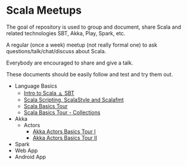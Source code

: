 # Scala Meetups

The goal of repository is used to group and document, share Scala and related technologies SBT, Akka, Play, Spark, etc.

A regular (once a week) meetup (not really formal one) to ask questions/talk/chat/discuss about Scala.

Everybody are encouraged to share and give a talk.  

These documents should be easily follow and test and try them out.

- Language Basics
  - [Intro to Scala &#65120; SBT](https://github.com/kasonchan/scalameetups/blob/scalameetup1/scalameetup1/README.md)
  - [Scala Scripting, ScalaStyle and Scalafmt](https://github.com/kasonchan/scalameetups/blob/scalameetup2/scalameetup2/README.md)
  - [Scala Basics Tour](https://github.com/kasonchan/scalameetups/blob/scalameetup3/scalameetup3/README.md)
  - [Scala Basics Tour - Collections](https://github.com/kasonchan/scalameetups/blob/scalameetup6/scalameetup6/README.md)
- Akka
  - Actors
    - [Akka Actors Basics Tour I](https://github.com/kasonchan/scalameetups/blob/scalameetup4/scalameetup4-slides/README.md)
    - [Akka Actors Basics Tour II](https://github.com/kasonchan/scalameetups/blob/scalameetup5/scalameetup5-slides/README.md)
- Spark
- Web App
- Android App
